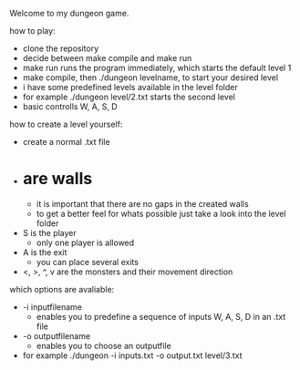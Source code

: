Welcome to my dungeon game.

how to play:
  - clone the repository
  - decide between make compile and make run
  - make run runs the program immediately, which starts the default level 1
  - make compile, then ./dungeon levelname, to start your desired level
  - i have some predefined levels available in the level folder
  - for example ./dungeon level/2.txt starts the second level
  - basic controlls W, A, S, D

how to create a level yourself:
  - create a normal .txt file
  - # are walls
      - it is important that there are no gaps in the created walls
      - to get a better feel for whats possible just take a look into the level folder
  - S is the player
      - only one player is allowed
  - A is the exit
      - you can place several exits
  - <, >, ^, v are the monsters and their movement direction
  
  which options are avaliable:
  - -i inputfilename
    - enables you to predefine a sequence of inputs W, A, S, D in an .txt file
  - -o outputfilename
    - enables you to choose an outputfile
  - for example ./dungeon -i inputs.txt -o output.txt level/3.txt  
  



